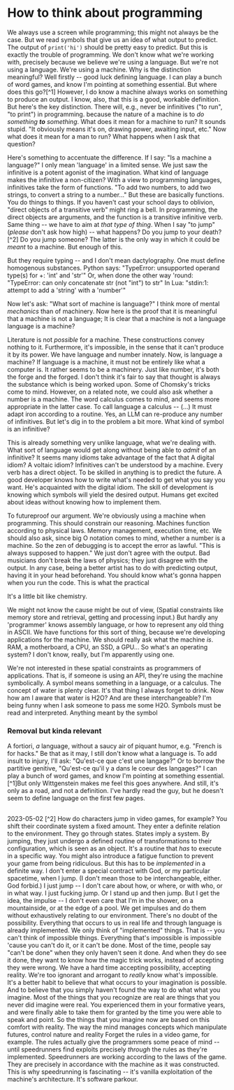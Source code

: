 # How to think about programming

We always use a screen while programming; this might not always be the case.
But we read symbols that give us an idea of what output to predict.
The output of `print('hi')` should be pretty easy to predict.
But this is exactly the trouble of programming.
We don't know what we're working with, precisely because we believe we're using a language.
But we're not using a language.
We're using a machine.
Why is the distinction meaningful?
Well firstly -- good luck defining language.
I can play a bunch of word games, and know I'm pointing at something essential.
But where does this go?[^1]
However, I do know a machine always works on something to produce an output.
I know, also, that this is a good, workable definition.
But here's the key distinction.
There will, e.g., never be infinitives ("to run", "to print") in programming.
because the nature of a machine is to *do something **to** something*.
What does it mean for a machine to run?
It sounds stupid.
"It obviously means it's on, drawing power, awaiting input, etc."
Now what does it mean for a man to run?
What happens when I ask that question?

Here's something to accentuate the difference.
If I say:
"Is a machine a language?"
I only mean 'language' in a limited sense.
We just saw the infinitive is a potent agonist of the imagination.
What kind of language makes the infinitive a non-citizen?
With a view to programming languages, infinitives take the form of functions.
"To add two numbers, to add two strings, to convert a string to a number..."
But these are basically functions.
You do things to things.
If you haven't cast your school days to oblivion, "direct objects of a transitive verb" might ring a bell.
In programming, the direct objects are arguments, and the function is a transitive infinitive verb.
Same thing -- we have to aim at *that type of thing*.
When I say "to jump" (*please* don't ask how high) -- what happens?
Do you jump to your death?[^2] Do you jump someone? The latter is the only way in which it could be *meant* to a machine.
But enough of this.

But they require typing -- and I don't mean dactylography.
One must define homogenous substances.
Python says: "TypeError: unsupported operand type(s) for +: 'int' and 'str'"
Or, when done the other way 'round: "TypeError: can only concatenate str (not "int") to str"
In Lua: "stdin:1: attempt to add a 'string' with a 'number'"


Now let's ask:
"What sort of machine is language?"
I think more of mental *mechanics* than of machinery.
Now here is the proof that it is meaningful that a machine is not a language;
It is clear that a machine is not a language language is a machine?


Literature is not *possible* for a machine.
These constructions convey nothing to it.
Furthermore, it's impossible, in the sense that it can't produce it by its power.
We have language and number innately.
Now, is language a machine?
If language is a machine, it must not be entirely like what a computer is.
It rather seems to be a machinery.
Just like number, it's both the forge and the forged.
I don't think it's fair to say that thought is always the substance which is being worked upon.
Some of Chomsky's tricks come to mind.
However, on a related note, we could also ask whether a number is a machine.
The word calculus comes to mind, and seems more appropriate in the latter case.
To call language a calculus -- (...)
It must adapt iron according to a routine.
Yes, an LLM can re-produce any number of infinitives.
But let's dig in to the problem a bit more.
What kind of symbol is an infinitive?

This is already something very unlike language, what we're dealing with.
What sort of language would get along without being able to *admit* of an infinitive?
It seems many idioms take advantage of the fact that 
A digital idiom? A voltaic idiom?
Infinitives can't be understood by a machine.
Every verb has a direct object.
To be skilled in anything is to predict the future.
A good developer knows how to write what's needed to get what you say you want.
He's acquainted with the digital idiom.
The skill of development is knowing which symbols will yield the desired output.
Humans get excited about ideas without knowing how to implement them.


To futureproof our argument.
We're obviously using a machine when programming.
This should constrain our reasoning.
Machines function according to physical laws.
Memory management, execution time, etc.
We should also ask, since big O notation comes to mind, whether a number is a machine.
So the zen of debugging is to accept the error as lawful.
"This is always supposed to happen."
We just don't agree with the output.
Bad musicians don't break the laws of physics; they just disagree with the output.
In any case, being a better artist has to do with predicting output, having it in your head beforehand.
You should know what's gonna happen when you run the code.
This is what the practical 

It's a little bit like chemistry.


We might not know the cause might be out of view, 
(Spatial constraints like memory store and retrieval, getting and processing input.)
But hardly any 'programmer' knows assembly language, or how to represent any old thing in ASCII.
We have functions for this sort of thing, because we're developing applications for the machine.
We should really ask what the machine *is*.
RAM, a motherboard, a CPU, an SSD, a GPU...
So what's an operating system?
I don't know, really, but I'm apparently using one.

We're not interested in these spatial constraints as programmers of applications.
That is, if someone is using an API, they're using the machine symbolically.
A symbol means something in a language, or a calculus.
The concept of water is plenty clear.
It's that thing I always forget to drink.
Now how am I aware that water is H2O?
And are these interchangeable?
I'm being funny when I ask someone to pass me some H2O.
Symbols must be read and interpreted.
Anything meant by the symbol 

### Removal but kinda relevant
A fortiori, *a* language, without a saucy air of piquant humor, e.g.
"French is for hacks."
Be that as it may, I still don't know what a language is.
To add insult to injury, I'll ask:
"Qu'est-ce que c'est une langage?"
Or to borrow the partitive genitive, "Qu'est-ce qu'il y a dans le coeur des langages?"
I can play a bunch of word games, and know I'm pointing at something essential.
[^1]But only Wittgenstein makes me feel this goes anywhere.
And still, it's only as a road, and not a definition.
I've hardly read the guy, but he doesn't seem to define language on the first few pages.

##
2023-05-02
[^2] How do characters jump in video games, for example? 
You shift their coordinate system a fixed amount.
They enter a definite relation to the environment.
They go through states.
States imply a system.
By jumping, they just undergo a defined routine of transformations to their configuration, which is seen as an object.
It's a routine that *has* to execute in a specific way.
You might also introduce a fatigue function to prevent your game from being ridiculous.
But this has to be *implemented* in a definite way.
I don't enter a special contract with God, or my particular spacetime, when I jump.
(I don't mean those to be interchangeable, either. God forbid.)
I just jump -- I don't care about how, or where, or with who, or in what way.
I just fucking jump. Or I stand up and then jump.
But I get the idea, the impulse -- I don't even care that I'm in the shower, on a mountainside, or at the edge of a pool.
We get impulses and do them without exhaustively relating to our environment.
There's no doubt of the possibility.
Everything that occurs to us in real life and through language is already implemented.
We only think of "implemented" things.
That is -- you can't think of impossible things.
Everything that's impossible is impossible 'cause you can't do it, or it can't be done.
Most of the time, people say "can't be done" when they only haven't seen it done.
And when they do see it done, they want to know how the magic trick works, instead of accepting they were wrong.
We have a hard time accepting possibility, accepting reality.
We're too ignorant and arrogant to *really* know what's impossible.
It's a better habit to believe that what occurs to your imagination is possible.
And to believe that you simply haven't found the way to do what what you imagine.
Most of the things that you recognize are real are things that you never did imagine were real.
You experienced them in your formative years, and were finally able to take them for granted by the time you were able to speak and point.
So the things that you imagine now are based on this comfort with reality.
The way the mind manages concepts which manipulate futures, control nature and reality
Forget the rules in a video game, for example.
The rules actually give the programmers some peace of mind -- until speedrunners find exploits precisely *through* the rules as they're implemented.
Speedrunners are working according to the laws of the game.
They are precisely in accordance with the machine as it was constructed.
This is why speedrunning is fascinating -- it's vanilla exploitation of the machine's architecture.
It's software parkour.
